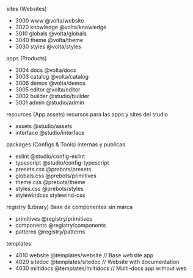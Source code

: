 sites (Websites)
- 3000 www          @volta/website
- 3020 knowledge    @volta/knowledge
- 3010 globals      @volta/globals
- 3040 theme        @volta/theme
- 3030 styles       @volta/styles

apps (Products)
- 3004 docs         @volta/docs
- 3003 catalog      @volta/catalog
- 3006 demos        @volta/demos
- 3005 editor       @volta/editor
- 3002 builder      @studio/builder
- 3001 admin        @studio/admin

resources (App assets) recursos para las apps y sites del studio
- assets            @studio/assets
- interface         @studio/interface

packages  (Configs & Tools) internas y publicas
- eslint            @studio/config-eslint
- typescript        @studio/config-typescript
- presets.css       @prebots/presets
- globals.css       @prebots/primitives
- theme.css         @prebots/theme
- styles.css        @prebots/styles
- stylewindcss      stylewind-css

registry (Library)  Base de componentes sin marca
- primitives        @registry/primitives
- components        @registry/components
- patterns          @registry/patterns

templates
- 4010 website      @templates/website      // Base website app
- 4020 sitedoc      @templates/sitedoc      // Website with documentation
- 4030 miltidocs    @templates/miltidocs    // Multi-docs app without web
